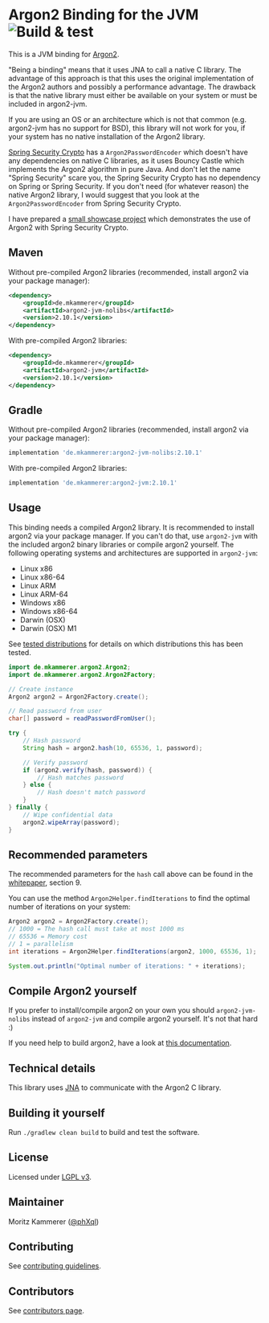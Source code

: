 # Argon2 Binding for the JVM ![Build & test](https://github.com/phxql/argon2-jvm/workflows/Build%20&%20test/badge.svg)

This is a JVM binding for [Argon2](https://github.com/P-H-C/phc-winner-argon2).

"Being a binding" means that it uses JNA to call a native C library. The advantage of this approach is that this uses the original implementation of the Argon2 authors and possibly a performance advantage. The drawback is that the native library must either be available on your system or must be included in argon2-jvm.

If you are using an OS or an architecture which is not that common (e.g. argon2-jvm has no support for BSD), this library will not work for you, if your system has no native installation of the Argon2 library.

[Spring Security Crypto](https://github.com/spring-projects/spring-security/tree/master/crypto) has a `Argon2PasswordEncoder`
which doesn't have any dependencies on native C libraries, as it uses Bouncy Castle which implements the Argon2 algorithm in pure Java. And don't let the name "Spring Security" scare you, the Spring Security Crypto has no dependency on Spring or Spring Security. If you don't need (for whatever reason) the native Argon2 library, I would suggest that you look at the `Argon2PasswordEncoder` from Spring Security Crypto.

I have prepared a [small showcase project](https://github.com/phxql/argon2-playground) which demonstrates the use of Argon2 with Spring Security Crypto.

## Maven

Without pre-compiled Argon2 libraries (recommended, install argon2 via your package manager):

```xml
<dependency>
    <groupId>de.mkammerer</groupId>
    <artifactId>argon2-jvm-nolibs</artifactId>
    <version>2.10.1</version>
</dependency>
```

With pre-compiled Argon2 libraries:

```xml
<dependency>
    <groupId>de.mkammerer</groupId>
    <artifactId>argon2-jvm</artifactId>
    <version>2.10.1</version>
</dependency>
```

## Gradle

Without pre-compiled Argon2 libraries (recommended, install argon2 via your package manager):

```groovy
implementation 'de.mkammerer:argon2-jvm-nolibs:2.10.1'
```

With pre-compiled Argon2 libraries:

```groovy
implementation 'de.mkammerer:argon2-jvm:2.10.1'
```

## Usage

This binding needs a compiled Argon2 library. It is recommended to install argon2 via your package manager. If you can't do that, use `argon2-jvm` with the included argon2 binary libraries or compile argon2 yourself. The following operating systems and architectures are supported in `argon2-jvm`:

* Linux x86
* Linux x86-64
* Linux ARM
* Linux ARM-64
* Windows x86
* Windows x86-64
* Darwin (OSX)
* Darwin (OSX) M1

See [tested distributions](compatibility-tests/README.md) for details on which distributions this has been tested.

```java
import de.mkammerer.argon2.Argon2;
import de.mkammerer.argon2.Argon2Factory;

// Create instance
Argon2 argon2 = Argon2Factory.create();

// Read password from user
char[] password = readPasswordFromUser();

try {
    // Hash password
    String hash = argon2.hash(10, 65536, 1, password);

    // Verify password
    if (argon2.verify(hash, password)) {
        // Hash matches password
    } else {
        // Hash doesn't match password
    }
} finally {
    // Wipe confidential data
    argon2.wipeArray(password);
}
```

## Recommended parameters

The recommended parameters for the `hash` call above can be found in the [whitepaper](https://github.com/P-H-C/phc-winner-argon2/blob/master/argon2-specs.pdf), section 9.

You can use the method `Argon2Helper.findIterations` to find the optimal number of iterations on your system:

```java
Argon2 argon2 = Argon2Factory.create();
// 1000 = The hash call must take at most 1000 ms
// 65536 = Memory cost
// 1 = parallelism
int iterations = Argon2Helper.findIterations(argon2, 1000, 65536, 1);

System.out.println("Optimal number of iterations: " + iterations);
```

## Compile Argon2 yourself

If you prefer to install/compile argon2 on your own you should `argon2-jvm-nolibs` instead of `argon2-jvm` and compile argon2 yourself. It's not that hard :)

If you need help to build argon2, have a look at [this documentation](docs/compile-argon2.md).

## Technical details

This library uses [JNA](https://github.com/java-native-access/jna) to communicate with the Argon2 C library.

## Building it yourself

Run `./gradlew clean build` to build and test the software.

## License

Licensed under [LGPL v3](https://www.gnu.org/licenses/lgpl.html).

## Maintainer

Moritz Kammerer ([@phXql](https://github.com/phxql))

## Contributing

See [contributing guidelines](CONTRIBUTING.md).

## Contributors

See [contributors page](https://github.com/phxql/argon2-jvm/graphs/contributors).
